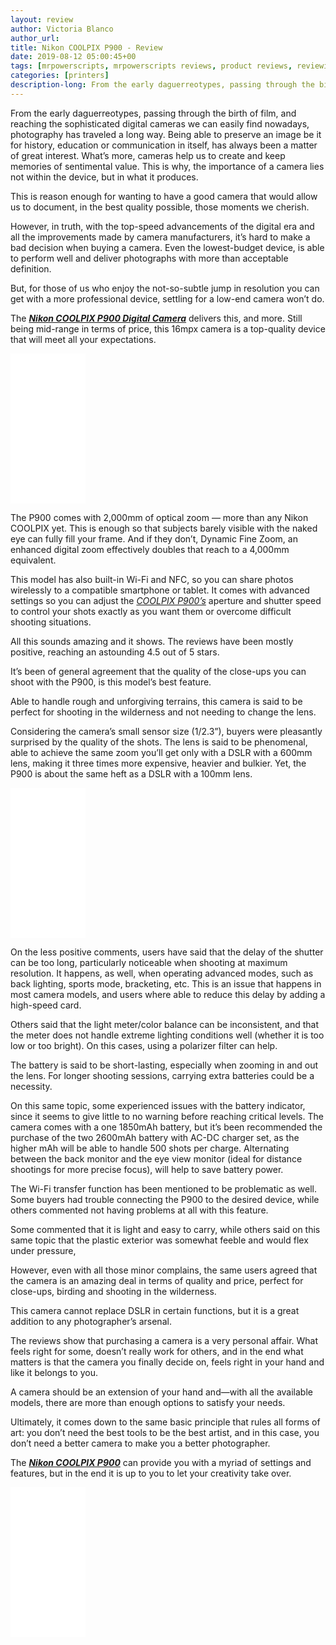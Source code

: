```yaml
---
layout: review
author: Victoria Blanco
author_url: 
title: Nikon COOLPIX P900 - Review
date: 2019-08-12 05:00:45+00
tags: [mrpowerscripts, mrpowerscripts reviews, product reviews, reviewing amazon products, amazon product]
categories: [printers]
description-long: From the early daguerreotypes, passing through the birth of film, and reaching the sophisticated digital cameras we can easily find nowadays, photography has traveled a long way. Being able to preserve an image be it for history, education or communication in itself, has always been a matter of great interest. What’s more, cameras help us to create and keep memories of sentimental value.This is why, the importance of a camera lies not within the device, but in what it produces.
---
```


From the early daguerreotypes, passing through the birth of film, and reaching the sophisticated digital cameras we can easily find nowadays, photography has traveled a long way. Being able to preserve an image be it for history, education or communication in itself, has always been a matter of great interest. What’s more, cameras help us to create and keep memories of sentimental value. This is why, the importance of a camera lies not within the device, but in what it produces.

This is reason enough for wanting to have a good camera that would allow us to document, in the best quality possible, those moments we cherish.

However, in truth, with the top-speed advancements of the digital era and all the improvements made by camera manufacturers, it’s hard to make a bad decision when buying a camera. Even the lowest-budget device, is able to perform well and deliver photographs with more than acceptable definition.

But, for those of us who enjoy the not-so-subtle jump in resolution you can get with a more professional device, settling for a low-end camera won’t do.

The [***Nikon COOLPIX P900 Digital Camera***](https://www.amazon.com/Nikon-COOLPIX-Digital-Camera-Optical/dp/B00U2W4JEY/ref=as_li_ss_tl?ie=UTF8&linkCode=ll1&tag=mrpowerscript-20&linkId=72d50f3adabb637063ff74c0c00b7b59&language=en_US) delivers this, and more. Still being mid-range in terms of price, this 16mpx camera is a top-quality device that will meet all your expectations.

<iframe style="width:120px;height:240px;" marginwidth="0" marginheight="0" scrolling="no" frameborder="0" src="//ws-na.amazon-adsystem.com/widgets/q?ServiceVersion=20070822&OneJS=1&Operation=GetAdHtml&MarketPlace=US&source=ss&ref=as_ss_li_til&ad_type=product_link&tracking_id=mrpowerscript-20&language=en_US&marketplace=amazon&region=US&placement=B00U2W4JEY&asins=B00U2W4JEY&linkId=87d75a3ff5a610f5f834c79d7e387b25&show_border=true&link_opens_in_new_window=true"></iframe>

The P900 comes with 2,000mm of optical zoom — more than any Nikon COOLPIX yet. This is enough so that subjects barely visible with the naked eye can fully fill your frame. And if they don’t, Dynamic Fine Zoom, an enhanced digital zoom effectively doubles that reach to a 4,000mm equivalent.

This model has also built-in Wi-Fi and NFC, so you can share photos wirelessly to a compatible smartphone or tablet. It comes with advanced settings so you can adjust the [*COOLPIX P900’s*](https://www.amazon.com/Nikon-COOLPIX-Digital-Camera-Optical/dp/B00U2W4JEY/ref=as_li_ss_tl?ie=UTF8&linkCode=ll1&tag=mrpowerscript-20&linkId=72d50f3adabb637063ff74c0c00b7b59&language=en_US) aperture and shutter speed to control your shots exactly as you want them or overcome difficult shooting situations.

All this sounds amazing and it shows. The reviews have been mostly positive, reaching an astounding 4.5 out of 5 stars.

It’s been of general agreement that the quality of the close-ups you can shoot with the P900, is this model’s best feature.

Able to handle rough and unforgiving terrains, this camera is said to be perfect for shooting in the wilderness and not needing to change the lens.

Considering the camera’s small sensor size (1/2.3”), buyers were pleasantly surprised by the quality of the shots. The lens is said to be phenomenal, able to achieve the same zoom you’ll get only with a DSLR with a 600mm lens, making it three times more expensive, heavier and bulkier. Yet, the P900 is about the same heft as a DSLR with a 100mm lens.

<iframe style="width:120px;height:240px;" marginwidth="0" marginheight="0" scrolling="no" frameborder="0" src="//ws-na.amazon-adsystem.com/widgets/q?ServiceVersion=20070822&OneJS=1&Operation=GetAdHtml&MarketPlace=US&source=ss&ref=as_ss_li_til&ad_type=product_link&tracking_id=mrpowerscript-20&language=en_US&marketplace=amazon&region=US&placement=B00U2W4JEY&asins=B00U2W4JEY&linkId=87d75a3ff5a610f5f834c79d7e387b25&show_border=true&link_opens_in_new_window=true"></iframe>

On the less positive comments, users have said that the delay of the shutter can be too long, particularly noticeable when shooting at maximum resolution. It happens, as well, when operating advanced modes, such as back lighting, sports mode, bracketing, etc. This is an issue that happens in most camera models, and users where able to reduce this delay by adding a high-speed card.

Others said that the light meter/color balance can be inconsistent, and that the meter does not handle extreme lighting conditions well (whether it is too low or too bright). On this cases, using a polarizer filter can help.

The battery is said to be short-lasting, especially when zooming in and out the lens. For longer shooting sessions, carrying extra batteries could be a necessity.

On this same topic, some experienced issues with the battery indicator, since it seems to give little to no warning before reaching critical levels. The camera comes with a one 1850mAh battery, but it’s been recommended the purchase of the two 2600mAh battery with AC-DC charger set, as the higher mAh will be able to handle 500 shots per charge. Alternating between the back monitor and the eye view monitor (ideal for distance shootings for more precise focus), will help to save battery power.

The Wi-Fi transfer function has been mentioned to be problematic as well. Some buyers had trouble connecting the P900 to the desired device, while others commented not having problems at all with this feature.

Some commented that it is light and easy to carry, while others said on this same topic that the plastic exterior was somewhat feeble and would flex under pressure,

However, even with all those minor complains, the same users agreed that the camera is an amazing deal in terms of quality and price, perfect for close-ups, birding and shooting in the wilderness.

This camera cannot replace DSLR in certain functions, but it is a great addition to any photographer’s arsenal.

The reviews show that purchasing a camera is a very personal affair. What feels right for some, doesn’t really work for others, and in the end what matters is that the camera you finally decide on, feels right in your hand and like it belongs to you.

A camera should be an extension of your hand and—with all the available models, there are more than enough options to satisfy your needs.

Ultimately, it comes down to the same basic principle that rules all forms of art: you don’t need the best tools to be the best artist, and in this case, you don’t need a better camera to make you a better photographer.

The [***Nikon COOLPIX P900***](https://www.amazon.com/Nikon-COOLPIX-Digital-Camera-Optical/dp/B00U2W4JEY/ref=as_li_ss_tl?ie=UTF8&linkCode=ll1&tag=mrpowerscript-20&linkId=72d50f3adabb637063ff74c0c00b7b59&language=en_US) can provide you with a myriad of settings and features, but in the end it is up to you to let your creativity take over.

<iframe style="width:120px;height:240px;" marginwidth="0" marginheight="0" scrolling="no" frameborder="0" src="//ws-na.amazon-adsystem.com/widgets/q?ServiceVersion=20070822&OneJS=1&Operation=GetAdHtml&MarketPlace=US&source=ss&ref=as_ss_li_til&ad_type=product_link&tracking_id=mrpowerscript-20&language=en_US&marketplace=amazon&region=US&placement=B00U2W4JEY&asins=B00U2W4JEY&linkId=87d75a3ff5a610f5f834c79d7e387b25&show_border=true&link_opens_in_new_window=true"></iframe>